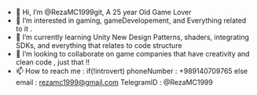 - 👋 Hi, I’m @RezaMC1999git, A 25 year Old Game Lover
- 👀 I’m interested in gaming, gameDevelopement, and Everything related to it .
- 🌱 I’m currently learning Unity New Design Patterns, shaders, integrating SDKs, and everything that relates to code structure
- 💞️ I’m looking to collaborate on game companies that have creativity and clean code , just that !! 
- 📫 How to reach me : if(!introvert) phoneNumber : +989140709765  else email : rezamc1999@gmail.com TelegramID : @RezaMC1999 

<!---
RezaMC1999git/RezaMC1999git is a ✨ special ✨ repository because its `README.md` (this file) appears on your GitHub profile.
You can click the Preview link to take a look at your changes.
--->
